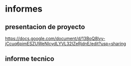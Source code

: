 # informes

## presentacion de proyecto

https://docs.google.com/document/d/13BoQ8lvy-jCcuq6pimESZUWeNIcydLYVL32IZeRjdnE/edit?usp=sharing

## informe tecnico
